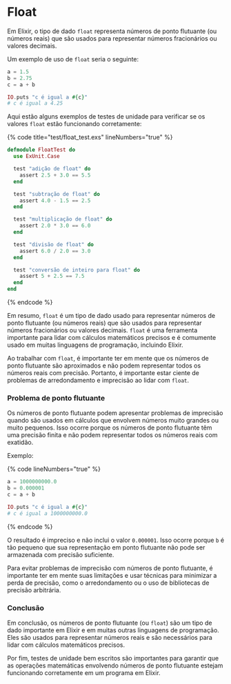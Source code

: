 # Float

Em Elixir, o tipo de dado `float` representa números de ponto flutuante (ou números reais) que são usados para representar números fracionários ou valores decimais.

Um exemplo de uso de `float` seria o seguinte:

```elixir
a = 1.5
b = 2.75
c = a + b

IO.puts "c é igual a #{c}"
# c é igual a 4.25
```

Aqui estão alguns exemplos de testes de unidade para verificar se os valores `float` estão funcionando corretamente:

{% code title="test/float_test.exs" lineNumbers="true" %}
```elixir
defmodule FloatTest do
  use ExUnit.Case

  test "adição de float" do
    assert 2.5 + 3.0 == 5.5
  end

  test "subtração de float" do
    assert 4.0 - 1.5 == 2.5
  end

  test "multiplicação de float" do
    assert 2.0 * 3.0 == 6.0
  end

  test "divisão de float" do
    assert 6.0 / 2.0 == 3.0
  end

  test "conversão de inteiro para float" do
    assert 5 + 2.5 == 7.5
  end
end
```
{% endcode %}

Em resumo, `float` é um tipo de dado usado para representar números de ponto flutuante (ou números reais) que são usados para representar números fracionários ou valores decimais. `float` é uma ferramenta importante para lidar com cálculos matemáticos precisos e é comumente usado em muitas linguagens de programação, incluindo Elixir.

Ao trabalhar com `float`, é importante ter em mente que os números de ponto flutuante são aproximados e não podem representar todos os números reais com precisão. Portanto, é importante estar ciente de problemas de arredondamento e imprecisão ao lidar com `float`.

### Problema de ponto flutuante

Os números de ponto flutuante podem apresentar problemas de imprecisão quando são usados em cálculos que envolvem números muito grandes ou muito pequenos. Isso ocorre porque os números de ponto flutuante têm uma precisão finita e não podem representar todos os números reais com exatidão.

Exemplo:

{% code lineNumbers="true" %}
```elixir
a = 1000000000.0
b = 0.000001
c = a + b

IO.puts "c é igual a #{c}"
# c é igual a 1000000000.0
```
{% endcode %}

O resultado é impreciso e não inclui o valor `0.000001`. Isso ocorre porque `b` é tão pequeno que sua representação em ponto flutuante não pode ser armazenada com precisão suficiente.

Para evitar problemas de imprecisão com números de ponto flutuante, é importante ter em mente suas limitações e usar técnicas para minimizar a perda de precisão, como o arredondamento ou o uso de bibliotecas de precisão arbitrária.

### Conclusão

Em conclusão, os números de ponto flutuante (ou `float`) são um tipo de dado importante em Elixir e em muitas outras linguagens de programação. Eles são usados para representar números reais e são necessários para lidar com cálculos matemáticos precisos.

Por fim, testes de unidade bem escritos são importantes para garantir que as operações matemáticas envolvendo números de ponto flutuante estejam funcionando corretamente em um programa em Elixir.
